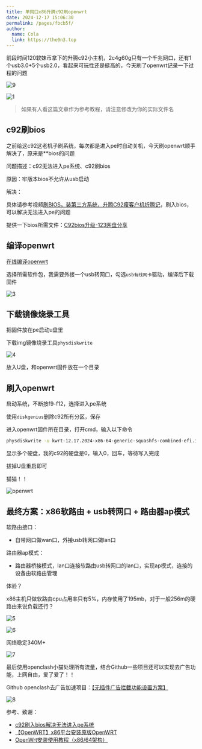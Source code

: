 ```yaml
---
title: 单网口x86升腾c92刷openwrt
date: 2024-12-17 15:06:30
permalink: /pages/fbcb5f/
author: 
  name: Cola
  link: https://the0n3.top
---
```

前段时间120软妹币拿下的升腾c92小主机，2c4g60g只有一个千兆网口，还有1个usb3.0+5个usb2.0，看起来可玩性还是挺高的，今天刷了openwrt记录一下过程的问题

![9](https://the0n3.top/medias/openwrt/9.png)

<!-- more -->


![1](https://the0n3.top/medias/openwrt/1.png)

> 如果有人看这篇文章作为参考教程，请注意修改为你的实际文件名

## c92刷bios

之前给这c92这老机子刷系统，每次都是进入pe时自动关机，今天刷openwrt顺手解决了，原来是**bios的问题


问题描述：c92无法进入pe系统、c92刷bios

原因：牢版本bios不允许从usb启动

解决：

具体请参考视频[刷BIOS，装第三方系统，升腾C92瘦客户机折腾记](https://www.bilibili.com/video/BV1PN4y1P7uW/)，刷入bios，可以解决无法进入pe的问题

提供一下bios所需文件：[C92bios升级-123网盘分享](https://www.123865.com/s/eZQJTd-r4axv)


## 编译openwrt

[在线编译openwrt](https://openwrt.ai/)

选择所需软件包，我需要外接一个usb转网口，勾选`usb有线网卡`驱动，编译后下载固件

![3](https://the0n3.top/medias/openwrt/3.png)

## 下载镜像烧录工具

把固件放在pe启动u盘里

下载img镜像烧录工具`physdiskwrite`

![4](https://the0n3.top/medias/openwrt/4.png)

放入U盘，和openwrt固件放在一个目录

## 刷入openwrt

启动系统，不断按f9-f12，选择进入pe系统

使用`diskgenius`删除c92所有分区，保存

进入openwrt固件所在目录，打开cmd，输入以下命令

```bash
physdiskwrite -u kwrt-12.17.2024-x86-64-generic-squashfs-combined-efi.img
```

显示多个硬盘，我的c92的硬盘是0，输入0，回车，等待写入完成

拔掉U盘重启即可


猫猫！！

![openwrt](https://the0n3.top/medias/openwrt/openwrt.png)


## 最终方案：x86软路由 + usb转网口 + 路由器ap模式

软路由接口：

- 自带网口做wan口，外接usb转网口做lan口

路由器ap模式：

- 路由器桥接模式，lan口连接软路由usb转网口的lan口，实现ap模式，连接的设备由软路由管理

体验？

x86主机只做软路由cpu占用率只有5%，内存使用了195mb，对于一般256m的硬路由来说负载还行？

![5](https://the0n3.top/medias/openwrt/5.png)

![6](https://the0n3.top/medias/openwrt/6.png)

网络稳定340M+

![7](https://the0n3.top/medias/openwrt/7.png)

最后使用openclash小猫处理所有流量，结合Github一些项目还可以实现去广告功能，上网自由，爱了爱了！！

Github openclash去广告加速项目：[【无插件广告拦截功能设置方案】](https://github.com/Aethersailor/Custom_OpenClash_Rules/wiki/%E6%97%A0%E6%8F%92%E4%BB%B6%E5%B9%BF%E5%91%8A%E6%8B%A6%E6%88%AA%E5%8A%9F%E8%83%BD%E8%AE%BE%E7%BD%AE%E6%96%B9%E6%A1%88)

![8](https://the0n3.top/medias/openwrt/8.png)

参考、致谢：

- [c92刷入bios解决无法进入pe系统](https://www.bilibili.com/video/BV1PN4y1P7uW/)
- [【OpenWRT】x86平台安装原版OpenWRT](https://blog.csdn.net/u012153104/article/details/136846165)
- [OpenWrt安装使用教程（x86/64架构）](https://blog.csdn.net/qq_54664893/article/details/131772027)